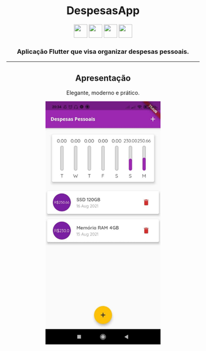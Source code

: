 <h1 align="center">DespesasApp</h1>

<p align="center">
  <img src="https://external-content.duckduckgo.com/iu/?u=https%3A%2F%2Farchive.org%2Fdownload%2Fgithub.com-dart-lang-sdk_-_2019-09-30_09-03-43%2Fcover.jpg&f=1&nofb=1" width="35" height="35">
  <img src="https://support.appsflyer.com/hc/article_attachments/360004154837/flutter_icon.png" width="35" height="35">
  <img src="https://external-content.duckduckgo.com/iu/?u=http%3A%2F%2Fwww.newdesignfile.com%2Fpostpic%2F2010%2F09%2Fandroid-icon_263735.png&f=1&nofb=1" width="35" height="35">
  <img src="https://external-content.duckduckgo.com/iu/?u=https%3A%2F%2Fcdn4.iconfinder.com%2Fdata%2Ficons%2Fflat-brand-logo-2%2F512%2Fapple-256.png&f=1&nofb=1" width="35" height="35">
</p>

<h3 align="center">Aplicação Flutter que visa organizar despesas pessoais.</h3>
<hr>
<h2 align="center">Apresentação</h2>

<p align="center">Elegante, moderno e prático.</p>
<p align="center">
  <img src="./apresentation/img/apresentacao_despesas.jpg" width="300" height="">
</p>
